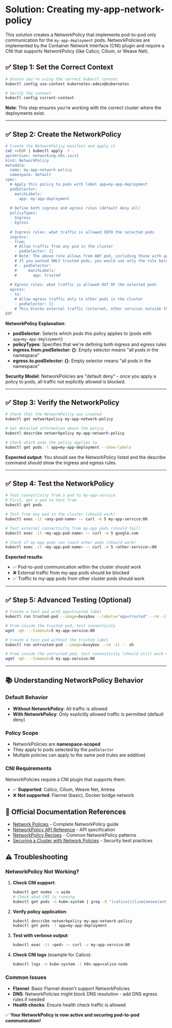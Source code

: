 # Solution: Creating my-app-network-policy

This solution creates a NetworkPolicy that implements pod-to-pod only communication for the `my-app-deployment` pods. NetworkPolicies are implemented by the Container Network Interface (CNI) plugin and require a CNI that supports NetworkPolicy (like Calico, Cilium, or Weave Net).

## ✅ Step 1: Set the Correct Context

```bash
# Ensure you're using the correct kubectl context
kubectl config use-context kubernetes-admin@kubernetes

# Verify the context
kubectl config current-context
```

**Note**: This step ensures you're working with the correct cluster where the deployments exist.

---

## ✅ Step 2: Create the NetworkPolicy

```bash
# Create the NetworkPolicy manifest and apply it
cat <<EOF | kubectl apply -f -
apiVersion: networking.k8s.io/v1
kind: NetworkPolicy
metadata:
  name: my-app-network-policy
  namespace: default
spec:
  # Apply this policy to pods with label app=my-app-deployment
  podSelector:
    matchLabels:
      app: my-app-deployment
  
  # Define both ingress and egress rules (default deny all)
  policyTypes:
  - Ingress
  - Egress
  
  # Ingress rules: what traffic is allowed INTO the selected pods
  ingress:
  - from:
    # Allow traffic from any pod in the cluster
    - podSelector: {}
    # Note: The above rule allows from ANY pod, including those with app=trusted
    # If you wanted ONLY trusted pods, you would use only the rule below:
    # - podSelector:
    #     matchLabels:
    #       app: trusted
  
  # Egress rules: what traffic is allowed OUT OF the selected pods
  egress:
  - to:
    # Allow egress traffic only to other pods in the cluster
    - podSelector: {}
    # This blocks external traffic (internet, other services outside the cluster)
EOF
```

**NetworkPolicy Explanation**:

- **podSelector**: Selects which pods this policy applies to (pods with `app=my-app-deployment`)
- **policyTypes**: Specifies that we're defining both ingress and egress rules
- **ingress.from.podSelector: {}**: Empty selector means "all pods in the namespace"
- **egress.to.podSelector: {}**: Empty selector means "all pods in the namespace"

**Security Model**: NetworkPolicies are "default deny" - once you apply a policy to pods, all traffic not explicitly allowed is blocked.

---

## ✅ Step 3: Verify the NetworkPolicy

```bash
# Check that the NetworkPolicy was created
kubectl get networkpolicy my-app-network-policy

# Get detailed information about the policy
kubectl describe networkpolicy my-app-network-policy

# Check which pods the policy applies to
kubectl get pods -l app=my-app-deployment --show-labels
```

**Expected output**: You should see the NetworkPolicy listed and the describe command should show the ingress and egress rules.

---

## ✅ Step 4: Test the NetworkPolicy

```bash
# Test connectivity from a pod to my-app-service
# First, get a pod to test from
kubectl get pods

# Test from any pod in the cluster (should work)
kubectl exec -it <any-pod-name> -- curl -m 5 my-app-service:80

# Test external connectivity from my-app pods (should fail)
kubectl exec -it <my-app-pod-name> -- curl -m 5 google.com

# Check if my-app pods can reach other pods (should work)
kubectl exec -it <my-app-pod-name> -- curl -m 5 <other-service>:80
```

**Expected results**:
- ✅ Pod-to-pod communication within the cluster should work
- ❌ External traffic from my-app pods should be blocked
- ✅ Traffic to my-app pods from other cluster pods should work

---

## ✅ Step 5: Advanced Testing (Optional)

```bash
# Create a test pod with app=trusted label
kubectl run trusted-pod --image=busybox --labels="app=trusted" --rm -it -- sh

# From inside the trusted pod, test connectivity
wget -qO- --timeout=5 my-app-service:80

# Create a test pod without the trusted label
kubectl run untrusted-pod --image=busybox --rm -it -- sh

# From inside the untrusted pod, test connectivity (should still work with current policy)
wget -qO- --timeout=5 my-app-service:80
```

---

## 📚 Understanding NetworkPolicy Behavior

### Default Behavior
- **Without NetworkPolicy**: All traffic is allowed
- **With NetworkPolicy**: Only explicitly allowed traffic is permitted (default deny)

### Policy Scope
- NetworkPolicies are **namespace-scoped**
- They apply to pods selected by the `podSelector`
- Multiple policies can apply to the same pod (rules are additive)

### CNI Requirements
NetworkPolicies require a CNI plugin that supports them:
- ✅ **Supported**: Calico, Cilium, Weave Net, Antrea
- ❌ **Not supported**: Flannel (basic), Docker bridge network

## 📖 Official Documentation References

- [Network Policies](https://kubernetes.io/docs/concepts/services-networking/network-policies/) - Complete NetworkPolicy guide
- [NetworkPolicy API Reference](https://kubernetes.io/docs/reference/generated/kubernetes-api/v1.28/#networkpolicy-v1-networking-k8s-io) - API specification
- [NetworkPolicy Recipes](https://github.com/ahmetb/kubernetes-network-policy-recipes) - Common NetworkPolicy patterns
- [Securing a Cluster with Network Policies](https://kubernetes.io/docs/tasks/administer-cluster/securing-a-cluster/#network-policies) - Security best practices

## ⚠️ Troubleshooting

### NetworkPolicy Not Working?

1. **Check CNI support**:
   ```bash
   kubectl get nodes -o wide
   # Check what CNI is running
   kubectl get pods -n kube-system | grep -E "(calico|cilium|weave|antrea)"
   ```

2. **Verify policy application**:
   ```bash
   kubectl describe networkpolicy my-app-network-policy
   kubectl get pods -l app=my-app-deployment
   ```

3. **Test with verbose output**:
   ```bash
   kubectl exec -it <pod> -- curl -v my-app-service:80
   ```

4. **Check CNI logs** (example for Calico):
   ```bash
   kubectl logs -n kube-system -l k8s-app=calico-node
   ```

### Common Issues
- **Flannel**: Basic Flannel doesn't support NetworkPolicies
- **DNS**: NetworkPolicies might block DNS resolution - add DNS egress rules if needed
- **Health checks**: Ensure health check traffic is allowed

✅ **Your NetworkPolicy is now active and securing pod-to-pod communication!**

